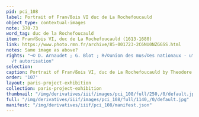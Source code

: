 ```yaml
---
pid: pci_108
label: Portrait of Fran√ßois VI duc de La Rochefoucauld
object_type: contextual-images
note: 370-73
word_tag: duc de la Rochefoucauld
item: Fran√ßois VI, duc de La Rochefoucauld (1613-1680)
link: https://www.photo.rmn.fr/archive/85-001723-2C6NU0NZGGSS.html
notes: Same image as above?
rights: "¬© D. Arnaudet ; G. Blot ; R√©union des mus√©es nationaux - utilisation soumise
  √† autorisation"
selection: 
caption: Portrait of Fran√ßois VI, duc de La Rochefoucauld by Theodore Chasseriau
order: '107'
layout: paris-project-exhibition
collection: paris-project-exhibition
thumbnail: "/img/derivatives/iiif/images/pci_108/full/250,/0/default.jpg"
full: "/img/derivatives/iiif/images/pci_108/full/1140,/0/default.jpg"
manifest: "/img/derivatives/iiif/pci_108/manifest.json"
---
```

